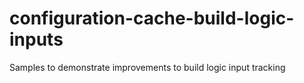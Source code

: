 # configuration-cache-build-logic-inputs
Samples to demonstrate improvements to build logic input tracking
